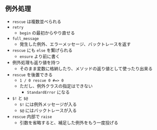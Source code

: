 ## 例外処理
- `rescue` は複数並べられる
- `retry`
  - `begin` の最初からやり直せる
- `full_message`
  - 発生した例外、エラーメッセージ、バックトレースを返す
- `rescue` にも `else` を繋げられる
  - `ensure` より前に書く
- 例外処理も返り値を持つ
  - そのまま変数に格納したり、メソッドの返り値として使ったり出来る
- `rescue` を後置できる
  - `1 / 0 rescue 0 #=> 0`
  - ただし、例外クラスの指定はできない
    - `StandardError` になる
- `$!` と `$@`
  - `$!` には例外メッセージが入る
  - `$@` にはバックトレースが入る
- `rescue` 内部で `raise`
  - 引数を省略すると、補足した例外をもう一度投げる
